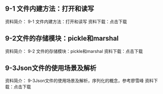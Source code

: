 ## 9-1 文件内建方法：打开和读写

资料简介： 9-1 文件内建方法：打开和读写
资料下载：点击下载
## 9-2文件的存储模块：pickle和marshal

资料简介： 9-2 文件的存储模块：pickle和marshal
资料下载：点击下载
## 9-3Json文件的使用场景及解析

资料简介： 9-3Json文件的使用场景及解析，序列化的概念，参考廖雪峰
资料下载：点击下载
